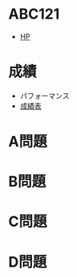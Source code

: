 # ABC121

- [HP](https://atcoder.jp/contests/abc121)

# 成績

- パフォーマンス
- [成績表](https://atcoder.jp/users/takamii228/history/share/abc121)

# A問題


# B問題


# C問題


# D問題

